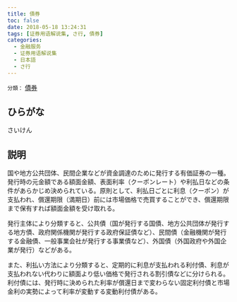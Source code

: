 ```yaml
---
title: 債券
toc: false
date: 2018-05-18 13:24:31
tags: [证券用语解说集, さ行, 債券]
categories:
  - 金融服务
  - 证券用语解说集
  - 日本語
  - さ行
---
```


`分類：` [債券](/tags/債券/)

## ひらがな

さいけん

## 説明

国や地方公共団体、民間企業などが資金調達のために発行する有価証券の一種。発行時の元金額である額面金額、表面利率（クーポンレート）や利払日などの条件があらかじめ決められている。原則として、利払日ごとに利息（クーポン）が支払われ、償還期限（満期日）前には市場価格で売買することができ、償還期限まで保有すれば額面金額を受け取れる。

発行主体により分類すると、公共債（国が発行する国債、地方公共団体が発行する地方債、政府関係機関が発行する政府保証債など）、民間債（金融機関が発行する金融債、一般事業会社が発行する事業債など）、外国債（外国政府や外国企業が発行）などがある。

また、利払い方法により分類すると、定期的に利息が支払われる利付債、利息が支払われない代わりに額面より低い価格で発行される割引債などに分けられる。利付債には、発行時に決められた利率が償還日まで変わらない固定利付債と市場金利の実勢によって利率が変動する変動利付債がある。
